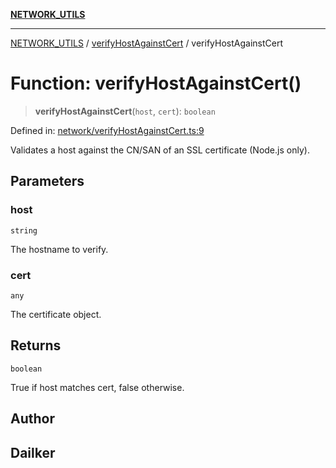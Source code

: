 [**NETWORK_UTILS**](../../README.md)

***

[NETWORK_UTILS](../../README.md) / [verifyHostAgainstCert](../README.md) / verifyHostAgainstCert

# Function: verifyHostAgainstCert()

> **verifyHostAgainstCert**(`host`, `cert`): `boolean`

Defined in: [network/verifyHostAgainstCert.ts:9](https://github.com/dailker/everyutil-js/blob/7799f3f003cb23f425be3f1c83c38483e2648188/src/network/verifyHostAgainstCert.ts#L9)

Validates a host against the CN/SAN of an SSL certificate (Node.js only).

## Parameters

### host

`string`

The hostname to verify.

### cert

`any`

The certificate object.

## Returns

`boolean`

True if host matches cert, false otherwise.

## Author

## Dailker

